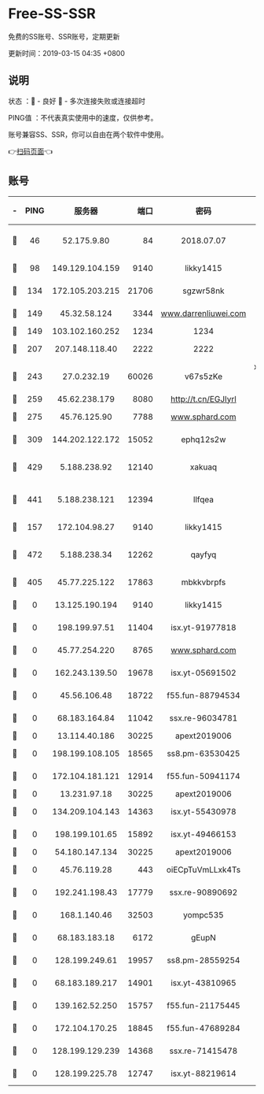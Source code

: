 # Free-SS-SSR

免费的SS账号、SSR账号，定期更新

更新时间：2019-03-15 04:35 +0800

## 说明

状态     ：🙂 - 良好 🙁 - 多次连接失败或连接超时

PING值   ：不代表真实使用中的速度，仅供参考。

账号兼容SS、SSR，你可以自由在两个软件中使用。

👉[扫码页面](https://liesauer.github.io/Free-SS-SSR/)👈

## 账号

|-|PING|服务器|端口|密码|加密方式|区域|
|:----:|:----:|:-----:|-----:|:----:|:----:|:----:|
|🙂|46|52.175.9.80|84|2018.07.07|chacha20-ietf-poly1305|HK|
|🙂|98|149.129.104.159|9140|likky1415|aes-256-cfb|HK|
|🙂|134|172.105.203.215|21706|sgzwr58nk|aes-256-cfb|JP|
|🙂|149|45.32.58.124|3344|www.darrenliuwei.com|aes-256-cfb|JP|
|🙂|149|103.102.160.252|1234|1234|rc4-md5|JP|
|🙂|207|207.148.118.40|2222|2222|aes-256-cfb|SG|
|🙂|243|27.0.232.19|60026|v67s5zKe|xchacha20-ietf-poly1305|HK|
|🙂|259|45.62.238.179|8080|http://t.cn/EGJIyrl|rc4-md5|CA|
|🙂|275|45.76.125.90|7788|www.sphard.com|aes-256-cfb|AU|
|🙂|309|144.202.122.172|15052|ephq12s2w|aes-256-cfb|US|
|🙂|429|5.188.238.92|12140|xakuaq|chacha20-ietf-poly1305|BR|
|🙂|441|5.188.238.121|12394|llfqea|chacha20-ietf-poly1305|BR|
|🙂|157|172.104.98.27|9140|likky1415|aes-256-cfb|JP|
|🙂|472|5.188.238.34|12262|qayfyq|chacha20-ietf-poly1305|BR|
|🙁|405|45.77.225.122|17863|mbkkvbrpfs|aes-256-cfb|GB|
|🙁|0|13.125.190.194|9140|likky1415|aes-256-cfb|KR|
|🙁|0|198.199.97.51|11404|isx.yt-91977818|aes-256-cfb|US|
|🙁|0|45.77.254.220|8765|www.sphard.com|aes-256-cfb|SG|
|🙁|0|162.243.139.50|19678|isx.yt-05691502|aes-256-cfb|US|
|🙁|0|45.56.106.48|18722|f55.fun-88794534|aes-256-cfb|US|
|🙁|0|68.183.164.84|11042|ssx.re-96034781|aes-256-cfb|US|
|🙁|0|13.114.40.186|30225|apext2019006|chacha20|JP|
|🙁|0|198.199.108.105|18565|ss8.pm-63530425|aes-256-cfb|US|
|🙁|0|172.104.181.121|12914|f55.fun-50941174|aes-256-cfb|SG|
|🙁|0|13.231.97.18|30225|apext2019006|chacha20|JP|
|🙁|0|134.209.104.143|14363|isx.yt-55430978|aes-256-cfb|SG|
|🙁|0|198.199.101.65|15892|isx.yt-49466153|aes-256-cfb|US|
|🙁|0|54.180.147.134|30225|apext2019006|chacha20|KR|
|🙁|0|45.76.119.28|443|oiECpTuVmLLxk4Ts|aes-256-cfb|AU|
|🙁|0|192.241.198.43|17779|ssx.re-90890692|aes-256-cfb|US|
|🙁|0|168.1.140.46|32503|yompc535|aes-256-cfb|AU|
|🙁|0|68.183.183.18|6172|gEupN|aes-256-cfb|SG|
|🙁|0|128.199.249.61|19957|ss8.pm-28559254|aes-256-cfb|SG|
|🙁|0|68.183.189.217|14901|isx.yt-43810965|aes-256-cfb|SG|
|🙁|0|139.162.52.250|15757|f55.fun-21175445|aes-256-cfb|SG|
|🙁|0|172.104.170.25|18845|f55.fun-47689284|aes-256-cfb|SG|
|🙁|0|128.199.129.239|14368|ssx.re-71415478|aes-256-cfb|SG|
|🙁|0|128.199.225.78|12747|isx.yt-88219614|aes-256-cfb|SG|
